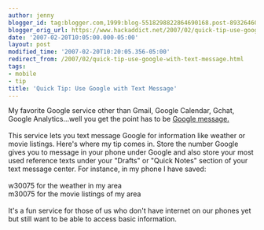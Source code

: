 ```yaml
---
author: jenny
blogger_id: tag:blogger.com,1999:blog-5518298822864690168.post-8932646011910842374
blogger_orig_url: https://www.hackaddict.net/2007/02/quick-tip-use-google-with-text-message.html
date: '2007-02-20T10:05:00.000-05:00'
layout: post
modified_time: '2007-02-20T10:20:05.356-05:00'
redirect_from: /2007/02/quick-tip-use-google-with-text-message.html
tags:
- mobile
- tip
title: 'Quick Tip: Use Google with Text Message'
---
```


My favorite Google service other than Gmail, Google Calendar, Gchat, Google Analytics...well you get the point has to be <a href="http://www.google.com/intl/en_us/mobile/sms/">Google message.</a><br /><br />This service lets you text message Google for information like weather or movie listings.  Here's where my tip comes in.  Store the number Google gives you to message in your phone under Google and also store your most used reference texts under your "Drafts" or "Quick Notes" section of your text message center.  For instance, in my phone I have saved: <br /><br />w30075 for the weather in my area<br />m30075 for the movie listings of my area<br /><br />It's a fun service for those of us who don't have internet on our phones yet but still want to be able to access basic information.